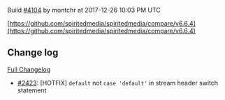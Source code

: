 Build [#4104](https://circleci.com/gh/spiritedmedia/spiritedmedia/4104) by montchr at 2017-12-26 10:03 PM UTC

[https://github.com/spiritedmedia/spiritedmedia/compare/v6.6.4](https://github.com/spiritedmedia/spiritedmedia/compare/v6.6.4)
## Change log
[Full Changelog](https://github.com/spiritedmedia/spiritedmedia/compare/v6.6.3...v6.6.4)

 - [#2423](https://github.com/spiritedmedia/spiritedmedia/pull/2423): [HOTFIX] `default` not `case 'default'` in stream header switch statement
